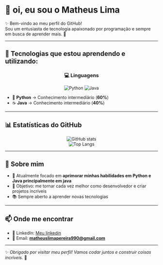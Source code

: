# 👋 oi, eu sou o Matheus Lima

✨ Bem-vindo ao meu perfil do GitHub!  
Sou um entusiasta de tecnologia apaixonado por programação e sempre em busca de aprender mais. 🚀  

---

## 🚀 Tecnologias que estou aprendendo e utilizando:

<div align="center">

### 💻 Linguagens
![Python](https://img.shields.io/badge/Python-3776AB?style=for-the-badge&logo=python&logoColor=white) 
![Java](https://img.shields.io/badge/Java-ED8B00?style=for-the-badge&logo=openjdk&logoColor=white)

</div>

- 🐍 **Python** → Conhecimento intermediário (**60%**)  
- ☕ **Java** → Conhecimento intermediário (**40%**)  

---

## 📊 Estatísticas do GitHub

<div align="center">
  
![GitHub stats](https://github-readme-stats.vercel.app/api?username=Matheuslimapp&show_icons=true&theme=tokyonight)  
![Top Langs](https://github-readme-stats.vercel.app/api/top-langs/?username=Matheuslimapp&layout=compact&theme=tokyonight)  

</div>

---

## 🌱 Sobre mim
- 🔭 Atualmente focado em **aprimorar minhas habilidades em Python e Java principalmente em java**  
- 🎯 Objetivo: me tornar cada vez melhor como desenvolvedor e criar projetos incríveis  
- 📚 Sempre aberto a aprender novas tecnologias  

---

## 📫 Onde me encontrar
- 💼 LinkedIn: [Meu linkedin](https://www.linkedin.com/public-profile/settings?lipi=urn%3Ali%3Apage%3Ad_flagship3_profile_self_edit_contact-info%3BEipOSz8fQkeyqFnTWXKH2w%3D%3D)  
- 📧 Email: **matheuslimapereira990@gmail.com**

---

✨ *Obrigado por visitar meu perfil! Vamos codar juntos e construir coisas incríveis.* 🚀

